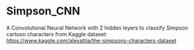 # Simpson_CNN

A Convolutional Neural Network with 2 hidden leyers to classify Simpson cartoon characters from Kaggle dataset:
https://www.kaggle.com/alexattia/the-simpsons-characters-dataset
